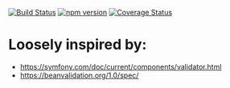 [![Build Status](https://travis-ci.org/stopsopa/validator.svg?branch=v0.0.35)](https://travis-ci.org/stopsopa/validator)
[![npm version](https://badge.fury.io/js/%40stopsopa%2Fvalidator.svg)](https://badge.fury.io/js/%40stopsopa%2Fvalidator)
[![Coverage Status](https://coveralls.io/repos/github/stopsopa/validator/badge.svg?branch=v0.0.35)](https://coveralls.io/github/stopsopa/validator?branch=v0.0.35)

# Loosely inspired by:
- https://symfony.com/doc/current/components/validator.html
- https://beanvalidation.org/1.0/spec/


